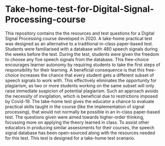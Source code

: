 # Take-home-test-for-Digital-Signal-Processing-course
This repository contains the the resources and test questions for a Digital Signal Processing course developed in 2020.  A take-home practical test was designed as an alternative to a traditional in-class paper-based test.  Students were familiarised with a database with 480 speech signals during the weeks before the test.  During the test, students were given the freedom to choose any five speech signals from the database.  This free-choice encourages learner autonomy by requiring students to take the first steps of responsibility for their learning.  A beneficial consequence is that this free-choice increases the chance that every student gets a different subset of speech signals to work with.  This effectively eliminates the opportunity for plagiarism, as two or more students working on the same subset will only raise immediate suspicion of potential plagiarism.  Such an approach avoids the necessity of invigilation, which is beneficial due to restrictions imposed by Covid-19.   The take-home test gives the educator a chance to evaluate practical skills taught in the course (like the implementation of signal processing), that would not normally be possible in an in-class paper-based test.  The questions given were aimed towards higher-order thinking, focussing more on applying the theory learned in class.  To assist other educators in producing similar assessments for their courses, the speech signal database has been open-sourced along with the resources needed for this test. This test is designed for a take-home test scenario. 
